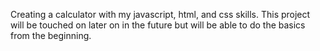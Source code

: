 Creating a calculator with my javascript, html, and css skills. This project will be touched on later on in the future but will be able to do the basics from the beginning.